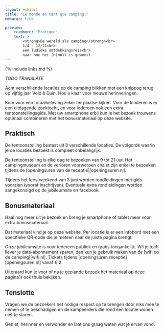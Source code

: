 ```yaml
---
layout: exhibit
title: "Le monde en tant que camping."
embargo: true

preview: 
    readmore: "Pratique"
    text: >
        <strong>De wereld als camping</strong><br>
        1/4 - 12/11<br>
        een ludieke ontdekkingsreis<br>
        naar hoe het (n)ooit is geweest
---
```


{% include links.md %}

_TODO TRANSLATE_

Acht verschillende locaties op de camping blikken met een knipoog terug op vijftig jaar Veld & Duin. Hou u klaar voor nieuwe herinneringen.

Kom voor een totaalbeleving zeker ter plaatse kijken.  Voor de kinderen is er een uitdagende zoektocht, en voor iedereen ook een extra tentoonstellingsgids.  Met uw smartphone erbij kun je het bezoek trouwens optimaal combineren met het bonusmateriaal op deze website.


## Praktisch

De tentoonstelling  bestaat uit 8 verschillende locaties. De volgorde waarin je de locaties bezoekt is compleet onbelangrijk. 

De tentoonstelling is elke dag te bezoeken van 9 tot 21 uur. Het campingmuseum en de verloren voorwerpen chalet zijn enkel te bezoeken tijdens de [openingsuren van de receptie][openingsuren.nl].

Tijdens het feestweekend van 3 juni worden rondleidingen met gids voorzien (vooraf inschrijven). Eventuele extra rondleidingen worden aangekondigd op de jubileumsite en facebook.


## Bonusmateriaal

Haal nog meer uit je bezoek en breng je smartphone of tablet meer voor extra bonusmateriaal.

Dat materiaal vind je op deze website. Per locatie is er een infobord met een specifieke QR-code die je meteen naar de juiste pagina brengt.

Onze jubileumsite is voor iedereen publiek en gratis toegankelijk. Wil je toch liever je data-abonnement sparen, dan kun je gebruik maken van de [wifi op de camping][wifi.nl]. Tickets tijdens [openingsuren receptie][openingsuren.nl] vanaf € 2.

Uiteraard kun je voor of na je geplande bezoek het materiaal op deze pagina's ook thuis bekijken.


## Tenslotte

Vragen we de bezoekers het nodige respect op te brengen door niks mee te nemen of te beschadigen en de kampeerders die rond een locatie wonen niet te storen.

Geniet, herinner en verwonder en laat ons graag weten wat je ervan vond.
